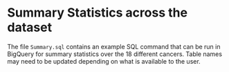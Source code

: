 # Summary Statistics across the dataset
The file `Summary.sql` contains an example SQL command that can be run in BigQuery for summary statistics over the 18 different cancers.
Table names may need to be updated depending on what is available to the user.

